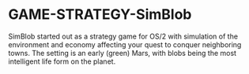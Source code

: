 # GAME-STRATEGY-SimBlob
SimBlob started out as a strategy game for OS/2 with simulation of the environment and economy affecting your quest to conquer neighboring towns. The setting is an early (green) Mars, with blobs being the most intelligent life form on the planet.
